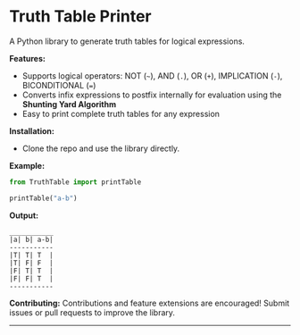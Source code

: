 # Truth Table Printer

A Python library to generate truth tables for logical expressions.

**Features:**

* Supports logical operators: NOT (`~`), AND (`.`), OR (`+`), IMPLICATION (`-`), BICONDITIONAL (`=`)
* Converts infix expressions to postfix internally for evaluation using the **Shunting Yard Algorithm**
* Easy to print complete truth tables for any expression

**Installation:**

* Clone the repo and use the library directly.

**Example:**

```python
from TruthTable import printTable

printTable("a-b")
```

**Output:**

```
___________
|a| b| a-b|
-----------
|T| T| T  |
|T| F| F  |
|F| T| T  |
|F| F| T  |
-----------
```

**Contributing:**
Contributions and feature extensions are encouraged! Submit issues or pull requests to improve the library.


---

